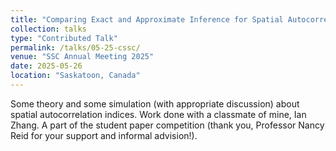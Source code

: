 ```yaml
---
title: "Comparing Exact and Approximate Inference for Spatial Autocorrelation Tests: A Power Analysis"
collection: talks
type: "Contributed Talk"
permalink: /talks/05-25-cssc/
venue: "SSC Annual Meeting 2025"
date: 2025-05-26
location: "Saskatoon, Canada"
---
```


Some theory and some simulation (with appropriate discussion) about spatial autocorrelation indices. Work done with a classmate of mine, Ian Zhang. A part of the student paper competition (thank you, Professor Nancy Reid for your support and informal advision!).